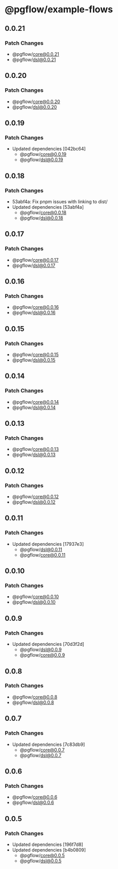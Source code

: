 # @pgflow/example-flows

## 0.0.21

### Patch Changes

- @pgflow/core@0.0.21
- @pgflow/dsl@0.0.21

## 0.0.20

### Patch Changes

- @pgflow/core@0.0.20
- @pgflow/dsl@0.0.20

## 0.0.19

### Patch Changes

- Updated dependencies [042bc64]
  - @pgflow/core@0.0.19
  - @pgflow/dsl@0.0.19

## 0.0.18

### Patch Changes

- 53abf4a: Fix pnpm issues with linking to dist/
- Updated dependencies [53abf4a]
  - @pgflow/core@0.0.18
  - @pgflow/dsl@0.0.18

## 0.0.17

### Patch Changes

- @pgflow/core@0.0.17
- @pgflow/dsl@0.0.17

## 0.0.16

### Patch Changes

- @pgflow/core@0.0.16
- @pgflow/dsl@0.0.16

## 0.0.15

### Patch Changes

- @pgflow/core@0.0.15
- @pgflow/dsl@0.0.15

## 0.0.14

### Patch Changes

- @pgflow/core@0.0.14
- @pgflow/dsl@0.0.14

## 0.0.13

### Patch Changes

- @pgflow/core@0.0.13
- @pgflow/dsl@0.0.13

## 0.0.12

### Patch Changes

- @pgflow/core@0.0.12
- @pgflow/dsl@0.0.12

## 0.0.11

### Patch Changes

- Updated dependencies [17937e3]
  - @pgflow/dsl@0.0.11
  - @pgflow/core@0.0.11

## 0.0.10

### Patch Changes

- @pgflow/core@0.0.10
- @pgflow/dsl@0.0.10

## 0.0.9

### Patch Changes

- Updated dependencies [70d3f2d]
  - @pgflow/dsl@0.0.9
  - @pgflow/core@0.0.9

## 0.0.8

### Patch Changes

- @pgflow/core@0.0.8
- @pgflow/dsl@0.0.8

## 0.0.7

### Patch Changes

- Updated dependencies [7c83db9]
  - @pgflow/core@0.0.7
  - @pgflow/dsl@0.0.7

## 0.0.6

### Patch Changes

- @pgflow/core@0.0.6
- @pgflow/dsl@0.0.6

## 0.0.5

### Patch Changes

- Updated dependencies [196f7d8]
- Updated dependencies [b4b0809]
  - @pgflow/core@0.0.5
  - @pgflow/dsl@0.0.5
